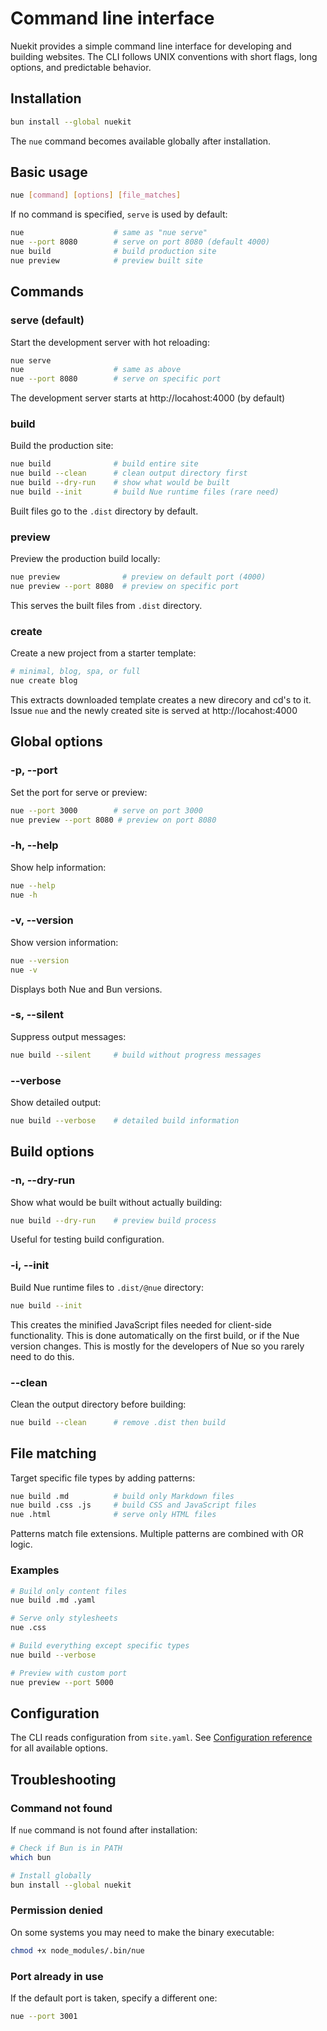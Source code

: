 
# Command line interface
Nuekit provides a simple command line interface for developing and building websites. The CLI follows UNIX conventions with short flags, long options, and predictable behavior.

## Installation

```bash
bun install --global nuekit
```

The `nue` command becomes available globally after installation.

## Basic usage

```bash
nue [command] [options] [file_matches]
```

If no command is specified, `serve` is used by default:

```bash
nue                    # same as "nue serve"
nue --port 8080        # serve on port 8080 (default 4000)
nue build              # build production site
nue preview            # preview built site
```

## Commands

### serve (default)
Start the development server with hot reloading:

```bash
nue serve
nue                    # same as above
nue --port 8080        # serve on specific port
```

The development server starts at http://locahost:4000 (by default)


### build
Build the production site:

```bash
nue build              # build entire site
nue build --clean      # clean output directory first
nue build --dry-run    # show what would be built
nue build --init       # build Nue runtime files (rare need)
```

Built files go to the `.dist` directory by default.

### preview

Preview the production build locally:

```bash
nue preview              # preview on default port (4000)
nue preview --port 8080  # preview on specific port
```

This serves the built files from `.dist` directory.

### create

Create a new project from a starter template:

```bash
# minimal, blog, spa, or full
nue create blog
```

This extracts downloaded template creates a new direcory and cd's to it. Issue `nue` and the newly created site is served at http://locahost:4000


## Global options

### -p, --port

Set the port for serve or preview:

```bash
nue --port 3000        # serve on port 3000
nue preview --port 8080 # preview on port 8080
```

### -h, --help

Show help information:

```bash
nue --help
nue -h
```

### -v, --version

Show version information:

```bash
nue --version
nue -v
```

Displays both Nue and Bun versions.

### -s, --silent

Suppress output messages:

```bash
nue build --silent     # build without progress messages
```

### --verbose

Show detailed output:

```bash
nue build --verbose    # detailed build information
```

## Build options

### -n, --dry-run

Show what would be built without actually building:

```bash
nue build --dry-run    # preview build process
```

Useful for testing build configuration.

### -i, --init

Build Nue runtime files to `.dist/@nue` directory:

```bash
nue build --init
```

This creates the minified JavaScript files needed for client-side functionality. This is done automatically on the first build, or if the Nue version changes. This is mostly for the developers of Nue so you rarely need to do this.

### --clean

Clean the output directory before building:

```bash
nue build --clean      # remove .dist then build
```

## File matching

Target specific file types by adding patterns:

```bash
nue build .md          # build only Markdown files
nue build .css .js     # build CSS and JavaScript files
nue .html              # serve only HTML files
```

Patterns match file extensions. Multiple patterns are combined with OR logic.

### Examples

```bash
# Build only content files
nue build .md .yaml

# Serve only stylesheets
nue .css

# Build everything except specific types
nue build --verbose

# Preview with custom port
nue preview --port 5000
```

## Configuration

The CLI reads configuration from `site.yaml`. See [Configuration reference](/docs/configuration) for all available options.

## Troubleshooting

### Command not found

If `nue` command is not found after installation:

```bash
# Check if Bun is in PATH
which bun

# Install globally
bun install --global nuekit
```

### Permission denied
On some systems you may need to make the binary executable:

```bash
chmod +x node_modules/.bin/nue
```

### Port already in use
If the default port is taken, specify a different one:

```bash
nue --port 3001
```

